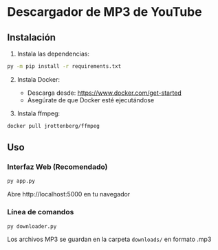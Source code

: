 # Descargador de MP3 de YouTube

## Instalación

1. Instala las dependencias:
```bash
py -m pip install -r requirements.txt
```

2. Instala Docker:
   - Descarga desde: https://www.docker.com/get-started
   - Asegúrate de que Docker esté ejecutándose

3. Instala ffmpeg:
```bash 
docker pull jrottenberg/ffmpeg
```

## Uso

### Interfaz Web (Recomendado)
```bash
py app.py
```
Abre http://localhost:5000 en tu navegador

### Línea de comandos
```bash
py downloader.py
```

Los archivos MP3 se guardan en la carpeta `downloads/` en formato .mp3